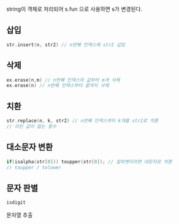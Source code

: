 string이 객체로 처리되어 s.fun 으로 사용하면 s가 변경된다.

## 삽입
```cpp
str.insert(n, str2) // n번째 인덱스에 str2 삽입
``` 
## 삭제
```cpp
ex.erase(n,m) // n번째 인덱스의 값부터 m개 삭제
ex.erase(n) // n번째 인덱스부터 끝까지 삭제
```
## 치환
```cpp
str.replace(n, k, str2) // n번째 인덱스부터 k개를 str2로 치환
// 리턴 값이 없는 함수
```
## 대소문자 변환
```cpp
if(isalpha(str[0])) toupper(str[0]); // 알파벳이라면 대문자로 치환
// toupper / tolower
```
## 문자 판별
```cpp
isdigit
```
문자열 추출

